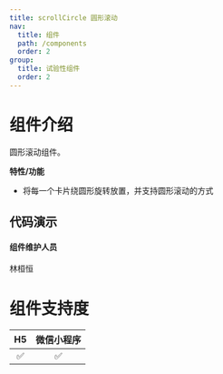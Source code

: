 ```yaml
---
title: scrollCircle 圆形滚动
nav:
  title: 组件
  path: /components
  order: 2
group:
  title: 试验性组件
  order: 2
---
```


# 组件介绍

圆形滚动组件。 <br>

**特性/功能**

- 将每一个卡片绕圆形旋转放置，并支持圆形滚动的方式

## 代码演示

<code src="./demo/index.tsx"></code>

<API src="./index.tsx"></API>

#### 组件维护人员

林桓恒

# 组件支持度

| H5  | 微信小程序 |
| :-: | :--------: |
| ✅  |     ✅     |
